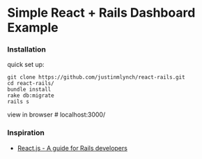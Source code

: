 # Simple React + Rails Dashboard Example

### Installation
quick set up:
```
git clone https://github.com/justinmlynch/react-rails.git
cd react-rails/
bundle install
rake db:migrate
rails s
```

view in browser # localhost:3000/


### Inspiration 
- [React.js - A guide for Rails developers](https://www.airpair.com/reactjs/posts/reactjs-a-guide-for-rails-developers)
